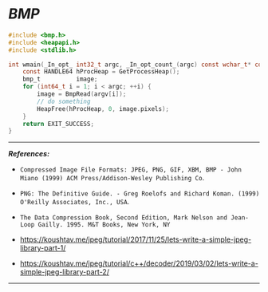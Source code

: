 # ___BMP___

```C
#include <bmp.h>
#include <heapapi.h>
#include <stdlib.h>

int wmain(_In_opt_ int32_t argc, _In_opt_count_(argc) const wchar_t* const argv[]) {
    const HANDLE64 hProcHeap = GetProcessHeap();
    bmp_t          image;
    for (int64_t i = 1; i < argc; ++i) {
        image = BmpRead(argv[i]);
        // do something
        HeapFree(hProcHeap, 0, image.pixels);
    }
    return EXIT_SUCCESS;
}

```


----------------
___References:___

- `Compressed Image File Formats: JPEG, PNG, GIF, XBM, BMP - John Miano (1999) ACM Press/Addison-Wesley Publishing Co`.

- `PNG: The Definitive Guide. - Greg Roelofs and Richard Koman. (1999) O'Reilly Associates, Inc., USA`.

- `The Data Compression Book, Second Edition, Mark Nelson and Jean-Loop Gailly. 1995. M&T Books, New York, NY`

- https://koushtav.me/jpeg/tutorial/2017/11/25/lets-write-a-simple-jpeg-library-part-1/

- https://koushtav.me/jpeg/tutorial/c++/decoder/2019/03/02/lets-write-a-simple-jpeg-library-part-2/

----------------
